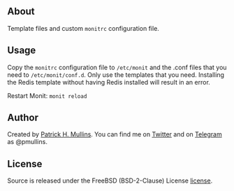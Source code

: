 ## About
Template files and custom `monitrc` configuration file.

## Usage

Copy the `monitrc` configuration file to `/etc/monit` and the .conf files that you need to `/etc/monit/conf.d`. Only use the templates that you need. Installing the Redis template without having Redis installed will result in an error.

Restart Monit: `monit reload`

## Author
Created by [Patrick H. Mullins](http://www.pmullins.net). You can find me on  [Twitter](https://twitter.com/phmullins) and on [Telegram](https://telegram.org/) as @pmullins.

## License
Source is released under the FreeBSD (BSD-2-Clause) License [license](license.md).
